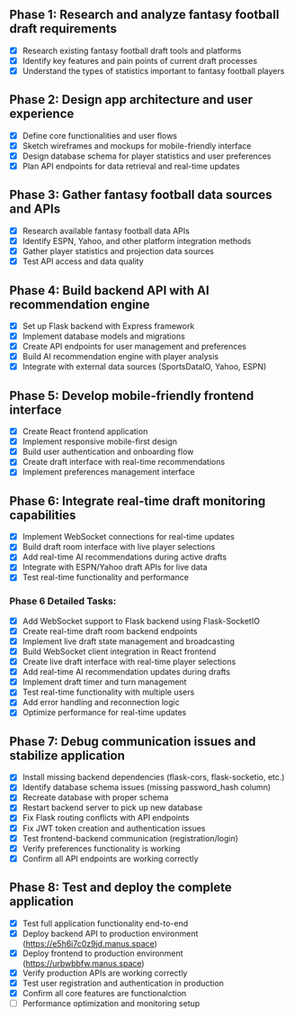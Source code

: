 ## Phase 1: Research and analyze fantasy football draft requirements
- [x] Research existing fantasy football draft tools and platforms
- [x] Identify key features and pain points of current draft processes
- [x] Understand the types of statistics important to fantasy football players

## Phase 2: Design app architecture and user experience
- [x] Define core functionalities and user flows
- [x] Sketch wireframes and mockups for mobile-friendly interface
- [x] Design database schema for player statistics and user preferences
- [x] Plan API endpoints for data retrieval and real-time updates

## Phase 3: Gather fantasy football data sources and APIs
- [x] Research available fantasy football data APIs
- [x] Identify ESPN, Yahoo, and other platform integration methods
- [x] Gather player statistics and projection data sources
- [x] Test API access and data quality

## Phase 4: Build backend API with AI recommendation engine
- [x] Set up Flask backend with Express framework
- [x] Implement database models and migrations
- [x] Create API endpoints for user management and preferences
- [x] Build AI recommendation engine with player analysis
- [x] Integrate with external data sources (SportsDataIO, Yahoo, ESPN)

## Phase 5: Develop mobile-friendly frontend interface
- [x] Create React frontend application
- [x] Implement responsive mobile-first design
- [x] Build user authentication and onboarding flow
- [x] Create draft interface with real-time recommendations
- [x] Implement preferences management interface

## Phase 6: Integrate real-time draft monitoring capabilities
- [x] Implement WebSocket connections for real-time updates
- [x] Build draft room interface with live player selections
- [x] Add real-time AI recommendations during active drafts
- [x] Integrate with ESPN/Yahoo draft APIs for live data
- [x] Test real-time functionality and performance

### Phase 6 Detailed Tasks:
- [x] Add WebSocket support to Flask backend using Flask-SocketIO
- [x] Create real-time draft room backend endpoints
- [x] Implement live draft state management and broadcasting
- [x] Build WebSocket client integration in React frontend
- [x] Create live draft interface with real-time player selections
- [x] Add real-time AI recommendation updates during drafts
- [x] Implement draft timer and turn management
- [x] Test real-time functionality with multiple users
- [x] Add error handling and reconnection logic
- [x] Optimize performance for real-time updates

## Phase 7: Debug communication issues and stabilize application
- [x] Install missing backend dependencies (flask-cors, flask-socketio, etc.)
- [x] Identify database schema issues (missing password_hash column)
- [x] Recreate database with proper schema
- [x] Restart backend server to pick up new database
- [x] Fix Flask routing conflicts with API endpoints
- [x] Fix JWT token creation and authentication issues
- [x] Test frontend-backend communication (registration/login)
- [x] Verify preferences functionality is working
- [x] Confirm all API endpoints are working correctly

## Phase 8: Test and deploy the complete application
- [x] Test full application functionality end-to-end
- [x] Deploy backend API to production environment (https://e5h6i7c0z9jd.manus.space)
- [x] Deploy frontend to production environment (https://urbwbbfw.manus.space)
- [x] Verify production APIs are working correctly
- [x] Test user registration and authentication in production
- [x] Confirm all core features are functionalction
- [ ] Performance optimization and monitoring setup